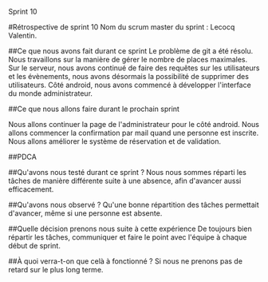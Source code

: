Sprint 10 

#Rétrospective de sprint 10 
Nom du scrum master du sprint : Lecocq Valentin.

##Ce que nous avons fait durant ce sprint
Le problème de git a été résolu.
Nous travaillons sur la manière de  gérer le nombre de places maximales.
Sur le serveur, nous avons continué de faire des requêtes sur les utilisateurs et les évènements, nous avons désormais la possibilité de supprimer des utilisateurs. 
Côté android, nous avons commencé à développer l'interface du monde administrateur. 

##Ce que nous allons faire durant le prochain sprint

Nous allons continuer la page de l'administrateur pour le côté android.
Nous allons commencer la confirmation par mail quand une personne est inscrite.
Nous allons améliorer le système de réservation et de validation.

##PDCA

##Qu'avons nous testé durant ce sprint ?
Nous nous sommes réparti les tâches de manière différente suite à une absence, afin d'avancer aussi efficacement.

##Qu'avons nous observé ?
Qu'une bonne répartition des tâches permettait d'avancer, même si une personne est absente.

##Quelle décision prenons nous suite à cette expérience
De toujours bien répartir les tâches, communiquer et faire le point avec l'équipe à chaque début de sprint.

##À quoi verra-t-on que celà à fonctionné ? 
Si nous ne prenons pas de retard sur le plus long terme.
